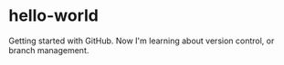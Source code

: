 # hello-world
Getting started with GitHub. Now I'm learning about version control, or branch management.
